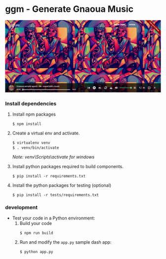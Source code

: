 # ggm - Generate Gnaoua Music


![screenshots](./assets/screenshots/screenshots.png)

### Install dependencies

1. Install npm packages
    ```
    $ npm install
    ```
2. Create a virtual env and activate.
    ```
    $ virtualenv venv
    $ . venv/bin/activate
    ```
    _Note: venv\Scripts\activate for windows_

3. Install python packages required to build components.
    ```
    $ pip install -r requirements.txt
    ```
4. Install the python packages for testing (optional)
    ```
    $ pip install -r tests/requirements.txt
    ```

### development

- Test your code in a Python environment:
    1. Build your code
        ```
        $ npm run build
        ```
    2. Run and modify the `app.py` sample dash app:
        ```
        $ python app.py
        ```